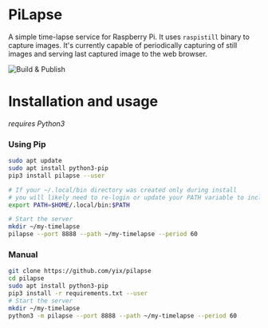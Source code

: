 # PiLapse
A simple time-lapse service for Raspberry Pi. It uses `raspistill` binary to capture images. It's currently capable of periodically capturing of still images and serving last captured image to the web browser.

![Build & Publish](https://github.com/yix/pilapse/workflows/Build%20&%20Publish/badge.svg)

# Installation and usage
 *requires Python3*

### Using Pip

```bash
sudo apt update
sudo apt install python3-pip
pip3 install pilapse --user

# If your ~/.local/bin directory was created only during install
# you will likely need to re-login or update your PATH variable to include it
export PATH=$HOME/.local/bin:$PATH

# Start the server
mkdir ~/my-timelapse
pilapse --port 8888 --path ~/my-timelapse --period 60
```

### Manual
```bash
git clone https://github.com/yix/pilapse
cd pilapse
sudo apt install python3-pip
pip3 install -r requirements.txt --user
# Start the server
mkdir ~/my-timelapse
python3 -m pilapse --port 8888 --path ~/my-timelapse --period 60
```
